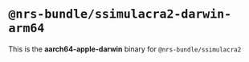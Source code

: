 # `@nrs-bundle/ssimulacra2-darwin-arm64`

This is the **aarch64-apple-darwin** binary for `@nrs-bundle/ssimulacra2`
